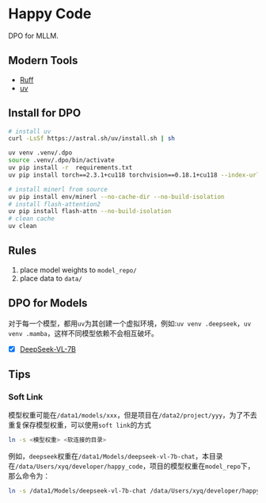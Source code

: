 # Happy Code
DPO for MLLM.

## Modern Tools
- [Ruff](https://github.com/astral-sh/ruff)
- [uv](https://github.com/astral-sh/uv)


## Install for DPO
```bash
# install uv
curl -LsSf https://astral.sh/uv/install.sh | sh

uv venv .venv/.dpo
source .venv/.dpo/bin/activate
uv pip install -r  requirements.txt
uv pip install torch==2.3.1+cu118 torchvision==0.18.1+cu118 --index-url https://download.pytorch.org/whl/cu118

# install minerl from source
uv pip install env/minerl --no-cache-dir --no-build-isolation
# install flash-attention2
uv pip install flash-attn --no-build-isolation
# clean cache
uv clean
```

## Rules
1. place model weights to `model_repo/`
2. place data to `data/`


## DPO for Models
对于每一个模型，都用`uv`为其创建一个虚拟环境，例如:`uv venv .deepseek`，`uv venv .mamba`，这样不同模型依赖不会相互破坏。
- [x] [DeepSeek-VL-7B](https://github.com/deepseek-ai/DeepSeek-VL)


## Tips
### Soft Link
模型权重可能在`/data1/models/xxx`，但是项目在`/data2/project/yyy`，为了不去重复保存模型权重，可以使用`soft link`的方式
```bash
ln -s <模型权重> <软连接的目录>
```

例如，`deepseek`权重在`/data1/Models/deepseek-vl-7b-chat`，本目录在`/data/Users/xyq/developer/happy_code`，项目的模型权重在`model_repo`下，那么命令为：
```bash
ln -s /data1/Models/deepseek-vl-7b-chat /data/Users/xyq/developer/happy_code/model_repo
```